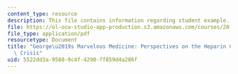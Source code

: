 ```yaml
---
content_type: resource
description: This file contains information regarding student example.
file: https://ol-ocw-studio-app-production.s3.amazonaws.com/courses/20-201-mechanisms-of-drug-actions-fall-2013/5522dd3a95889c4f4290ff859d4a286f_MIT20_201F13_EbaaAl-Obeid.pdf
file_type: application/pdf
resourcetype: Document
title: "George\u2019s Marvelous Medicine: Perspectives on the Heparin Contamination\
  \ Crisis"
uid: 5522dd3a-9588-9c4f-4290-ff859d4a286f
---
```

